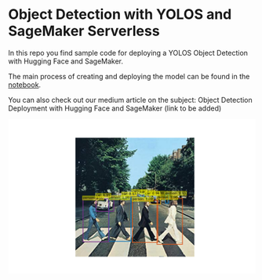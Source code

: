 # Object Detection with YOLOS and SageMaker Serverless
In this repo you find sample code for deploying a YOLOS Object Detection with Hugging Face and SageMaker.

The main process of creating and deploying the model can be found in the [notebook](yolos_serverless.ipynb).

You can also check out our medium article on the subject: Object Detection Deployment with Hugging Face and SageMaker (link to be added)

![Abbey Road Object Detection](example_inferred.png)
